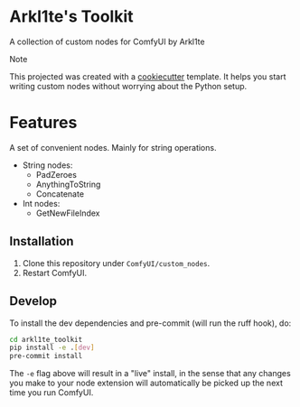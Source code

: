 # Arkl1te's Toolkit

A collection of custom nodes for ComfyUI by Arkl1te

> [!NOTE]
> This projected was created with a [cookiecutter](https://github.com/Comfy-Org/cookiecutter-comfy-extension) template. It helps you start writing custom nodes without worrying about the Python setup.

# Features

A set of convenient nodes. Mainly for string operations.

- String nodes:
    - PadZeroes
    - AnythingToString
    - Concatenate
- Int nodes:
    - GetNewFileIndex

## Installation

1. Clone this repository under `ComfyUI/custom_nodes`.
2. Restart ComfyUI.

## Develop

To install the dev dependencies and pre-commit (will run the ruff hook), do:

```bash
cd arkl1te_toolkit
pip install -e .[dev]
pre-commit install
```

The `-e` flag above will result in a "live" install, in the sense that any changes you make to your node extension will automatically be picked up the next time you run ComfyUI.